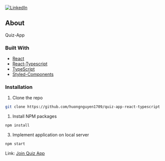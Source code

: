 [![LinkedIn][linkedin-shield]][linkedin-url]

<!-- ABOUT THE PROJECT -->

## About

Quiz-App

### Built With

- [React](https://reactjs.org/)
- [React-Typescript](https://create-react-app.dev/docs/adding-typescript/)
- [TypeScript](https://www.typescriptlang.org/)
- [Styled-Components](https://styled-components.com/)

<!-- GETTING STARTED -->

### Installation

1. Clone the repo

```sh
git clone https://github.com/huongnguyen1709/quiz-app-react-typescript
```

1. Install NPM packages

```sh
npm install
```

3. Implement application on local server

```sh
npm start
```

Link: [Join Quiz App](https://join-quiz.netlify.app)

<!-- MARKDOWN LINKS & IMAGES -->
<!-- https://www.markdownguide.org/basic-syntax/#reference-style-links -->

[linkedin-shield]: https://img.shields.io/badge/-LinkedIn-black.svg?style=flat-square&logo=linkedin&colorB=555
[linkedin-url]: https://www.linkedin.com/in/huongnguyen1709/
